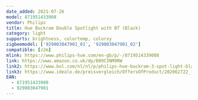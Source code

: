 ```yaml
---
date_added: 2021-07-26
model: 871951433908
vendor: Philips
title: Hue Buckram Double Spotlight with BT (Black)
category: light
supports: brightness, colortemp, colorxy
zigbeemodel: ['929003047901_01', '929003047901_02']
compatible: [z2m]
mlink: https://www.philips-hue.com/en-gb/p/-/8719514339088
link: https://www.amazon.co.uk/dp/B09C3NM9RW
link2: https://www.bol.com/nl/nl/p/philips-hue-buckram-3-spot-light-black-white-ambiance-bluetooth-dimmer-included/9300000002655640/
link3: https://www.idealo.de/preisvergleich/OffersOfProduct/202062722_-hue-bluetooth-white-ambiance-buckram-weiss-2x-5w-700lm-gu10-dimmswitch-schwarz-929003047901-philips.html
EAN: 
  - 871951433908
  - 929003047901
---
```

